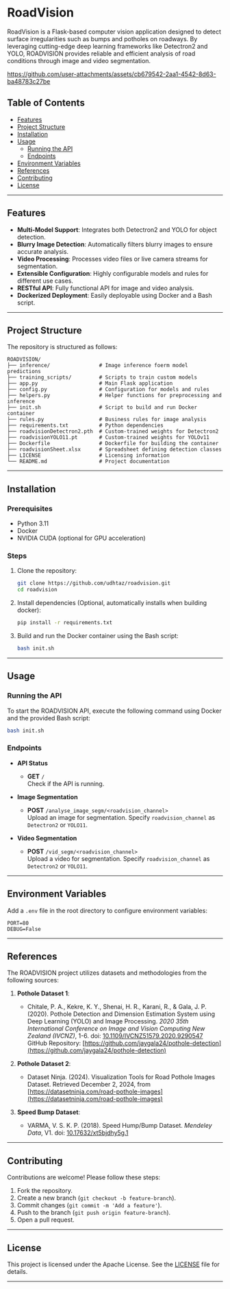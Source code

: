 # RoadVision

RoadVision is a Flask-based computer vision application designed to detect surface irregularities such as bumps and potholes on roadways. By leveraging cutting-edge deep learning frameworks like Detectron2 and YOLO, ROADVISION provides reliable and efficient analysis of road conditions through image and video segmentation.

https://github.com/user-attachments/assets/cb679542-2aa1-4542-8d63-ba48783c27be

## Table of Contents

- [Features](#features)
- [Project Structure](#project-structure)
- [Installation](#installation)
- [Usage](#usage)
  - [Running the API](#running-the-api)
  - [Endpoints](#endpoints)
- [Environment Variables](#environment-variables)
- [References](#references)
- [Contributing](#contributing)
- [License](#license)

---

## Features

- **Multi-Model Support**: Integrates both Detectron2 and YOLO for object detection.
- **Blurry Image Detection**: Automatically filters blurry images to ensure accurate analysis.
- **Video Processing**: Processes video files or live camera streams for segmentation.
- **Extensible Configuration**: Highly configurable models and rules for different use cases.
- **RESTful API**: Fully functional API for image and video analysis.
- **Dockerized Deployment**: Easily deployable using Docker and a Bash script.

---

## Project Structure

The repository is structured as follows:

```plaintext
ROADVISION/
├── inference/                # Image inference foerm model predictions
├── training_scripts/         # Scripts to train custom models
├── app.py                    # Main Flask application
├── config.py                 # Configuration for models and rules
├── helpers.py                # Helper functions for preprocessing and inference
├── init.sh                   # Script to build and run Docker container
├── rules.py                  # Business rules for image analysis
├── requirements.txt          # Python dependencies
├── roadvisionDetectron2.pth  # Custom-trained weights for Detectron2
├── roadvisionYOLO11.pt       # Custom-trained weights for YOLOv11
├── Dockerfile                # Dockerfile for building the container
├── roadvisionSheet.xlsx      # Spreadsheet defining detection classes
├── LICENSE                   # Licensing information
└── README.md                 # Project documentation
```

---

## Installation

### Prerequisites

- Python 3.11
- Docker
- NVIDIA CUDA (optional for GPU acceleration)

### Steps

1. Clone the repository:

   ```bash
   git clone https://github.com/udhtaz/roadvision.git
   cd roadvision
   ```

2. Install dependencies (Optional, automatically installs when building docker):

   ```bash
   pip install -r requirements.txt
   ```

3. Build and run the Docker container using the Bash script:

   ```bash
   bash init.sh
   ```

---

## Usage

### Running the API

To start the ROADVISION API, execute the following command using Docker and the provided Bash script:

```bash
bash init.sh
```

### Endpoints

- **API Status**

  - **GET** `/`\
    Check if the API is running.

- **Image Segmentation**

  - **POST** `/analyse_image_segm/<roadvision_channel>`\
    Upload an image for segmentation. Specify `roadvision_channel` as `Detectron2` or `YOLO11`.

- **Video Segmentation**

  - **POST** `/vid_segm/<roadvision_channel>`\
    Upload a video for segmentation. Specify `roadvision_channel` as `Detectron2` or `YOLO11`.

---

## Environment Variables

Add a `.env` file in the root directory to configure environment variables:

```plaintext
PORT=80
DEBUG=False
```

---

## References

The ROADVISION project utilizes datasets and methodologies from the following sources:

1. **Pothole Dataset 1**:

   - Chitale, P. A., Kekre, K. Y., Shenai, H. R., Karani, R., & Gala, J. P. (2020). Pothole Detection and Dimension Estimation System using Deep Learning (YOLO) and Image Processing. *2020 35th International Conference on Image and Vision Computing New Zealand (IVCNZ)*, 1-6. doi: [10.1109/IVCNZ51579.2020.9290547](https://doi.org/10.1109/IVCNZ51579.2020.9290547)
GitHub Repository: [https://github.com/jaygala24/pothole-detection](https://github.com/jaygala24/pothole-detection)

2. **Pothole Dataset 2**:

   - Dataset Ninja. (2024). Visualization Tools for Road Pothole Images Dataset. Retrieved December 2, 2024, from [https://datasetninja.com/road-pothole-images](https://datasetninja.com/road-pothole-images)

3. **Speed Bump Dataset**:

   - VARMA, V. S. K. P. (2018). Speed Hump/Bump Dataset. *Mendeley Data*, V1. doi: [10.17632/xt5bjdhy5g.1](https://data.mendeley.com/datasets/xt5bjdhy5g/1)

---

## Contributing

Contributions are welcome! Please follow these steps:

1. Fork the repository.
2. Create a new branch (`git checkout -b feature-branch`).
3. Commit changes (`git commit -m 'Add a feature'`).
4. Push to the branch (`git push origin feature-branch`).
5. Open a pull request.

---

## License

This project is licensed under the Apache License. See the [LICENSE](LICENSE) file for details.

---

